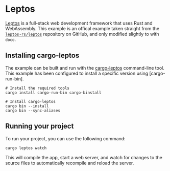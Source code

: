 # Leptos

[Leptos](https://leptos.dev/) is a full-stack web development framework that
uses Rust and WebAssembly. This example is an offical example taken straight
from the [`leptos-rs/leptos`][leptos-repo] repository on GitHub, and only
modified slightly to with `doco`.

## Installing cargo-leptos

The example can be built and run with the [cargo-leptos] command-line tool. This
example has been configured to install a specific version using [cargo-run-bin].

```shell
# Install the required tools
cargo install cargo-run-bin cargo-binstall

# Install cargo-leptos
cargo bin --install
cargo bin --sync-aliases
```

## Running your project

To run your project, you can use the following command:

```shell
cargo leptos watch
```

This will compile the app, start a web server, and watch for changes to the
source files to automatically recompile and reload the server.

[cargo-leptos]: https://github.com/leptos-rs/cargo-leptos
[leptos-repo]: https://github.com/leptos-rs/leptos

